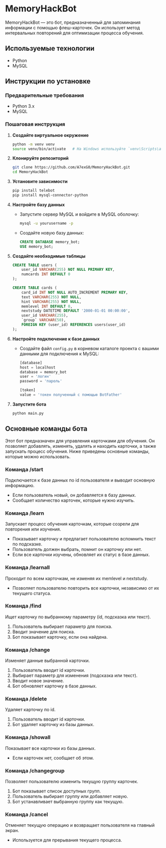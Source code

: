 # MemoryHackBot

MemoryHackBot — это бот, предназначенный для запоминания информации с помощью флеш-карточек. Он использует метод интервальных повторений для оптимизации процесса обучения.

## Используемые технологии
- Python
- MySQL

## Инструкции по установке

### Предварительные требования
- Python 3.x
- MySQL

### Пошаговая инструкция

1. **Создайте виртуальное окружение**
   ```bash
   python -m venv venv
   source venv/bin/activate   # На Windows используйте `venv\Scripts\activate`
   ```

2. **Клонируйте репозиторий**
   ```bash
   git clone https://github.com/A7exG0/MemoryHackBot.git
   cd MemoryHackBot
   ```

3. **Установите зависимости**
   ```bash
   pip install telebot
   pip install mysql-connector-python
   ```

4. **Настройте базу данных**
   - Запустите сервер MySQL и войдите в MySQL оболочку:
     ```bash
     mysql -u yourusername -p
     ```
   - Создайте новую базу данных:
     ```sql
     CREATE DATABASE memory_bot;
     USE memory_bot;
     ```

5. **Создайте необходимые таблицы**
   ```sql
   CREATE TABLE users (
       user_id VARCHAR(255) NOT NULL PRIMARY KEY,
       numcards INT DEFAULT 0
   );

   CREATE TABLE cards (
       card_id INT NOT NULL AUTO_INCREMENT PRIMARY KEY,
       text VARCHAR(255) NOT NULL,
       hint VARCHAR(255) NOT NULL,
       memlevel INT DEFAULT 0,
       nextstudy DATETIME DEFAULT '2000-01-01 00:00:00',
       user_id VARCHAR(255),
       `group` VARCHAR(50),
       FOREIGN KEY (user_id) REFERENCES users(user_id)
   );
   ```

6. **Настройте подключение к базе данных**
   - Создайте файл `config.py` в корневом каталоге проекта с вашими данными для подключения к MySQL:
     ```python
     [database]
     host = localhost
     database = memory_bot
     user = 'логин'
     password = 'пароль'
     
     [token]
     value = 'токен полученный с помощью BotFather'
     ```

7. **Запустите бота**
   ```bash
   python main.py
   ```
## Основные команды бота

Этот бот предназначен для управления карточками для обучения. Он позволяет добавлять, изменять, удалять и находить карточки, а также запускать процесс обучения. Ниже приведены основные команды, которые можно использовать.

### Команда /start
Подключается к базе данных по id пользователя и выводит основную информацию.
- Если пользователь новый, он добавляется в базу данных.
- Сообщает количество карточек, которые нужно изучить.

### Команда /learn
Запускает процесс обучения карточкам, которые созрели для повторения или изучения.
- Показывает карточку и предлагает пользователю вспомнить текст по подсказке.
- Пользователь должен выбрать, помнит он карточку или нет.
- Если все карточки изучены, обновляет их статус в базе данных.

### Команда /learnall
Проходит по всем карточкам, не изменяя их memlevel и nextstudy.
- Позволяет пользователю повторить все карточки, независимо от их текущего статуса.

### Команда /find
Ищет карточку по выбранному параметру (id, подсказка или текст).
1. Пользователь выбирает параметр для поиска.
2. Вводит значение для поиска.
3. Бот показывает карточку, если она найдена.

### Команда /change
Изменяет данные выбранной карточки.
1. Пользователь вводит id карточки.
2. Выбирает параметр для изменения (подсказка или текст).
3. Вводит новое значение.
4. Бот обновляет карточку в базе данных.

### Команда /delete
Удаляет карточку по id.
1. Пользователь вводит id карточки.
2. Бот удаляет карточку из базы данных.

### Команда /showall
Показывает все карточки из базы данных.
- Если карточек нет, сообщает об этом.

### Команда /changegroup
Позволяет пользователю изменить текущую группу карточек.
1. Бот показывает список доступных групп.
2. Пользователь выбирает группу или добавляет новую.
3. Бот устанавливает выбранную группу как текущую.

### Команда /cancel
Отменяет текущую операцию и возвращает пользователя на главный экран.
- Используется для прерывания текущего процесса.


